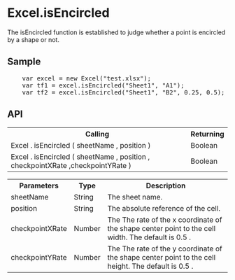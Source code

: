 <H1>Excel.isEncircled</H1>

The isEncircled function is established to judge whether a point is encircled by a shape or not.

<h2>Sample</h2>
<pre>
	var excel = new Excel("test.xlsx");
	var tf1 = excel.isEncircled("Sheet1", "A1");
	var tf2 = excel.isEncircled("Sheet1", "B2", 0.25, 0.5);
</pre>

<h2>API</h2>

<table>
<tr><th>Calling</th><th>Returning</th></tr>
<tr><td>Excel . isEncircled ( sheetName , position )</td><td>Boolean</td></tr>
<tr><td>Excel . isEncircled ( sheetName , position , checkpointXRate ,checkpointYRate )</td><td>Boolean</td></tr>
</table>

<table>
<tr><th>Parameters</th><th>Type</th><th>Description</th></tr>
<tr><td>sheetName</td><td>String</td><td>The sheet name.</td></tr>
<tr><td>position</td><td>String</td><td>The absolute reference of the cell.</td></tr>
<tr><td>checkpointXRate</td><td>Number</td><td>The The rate of the x coordinate of the shape center point to the cell width.
The default is 0.5 .</td></tr>
<tr><td>checkpointYRate</td><td>Number</td><td>The The rate of the y coordinate of the shape center point to the cell height.
The default is 0.5 .</td></tr>
</table>

